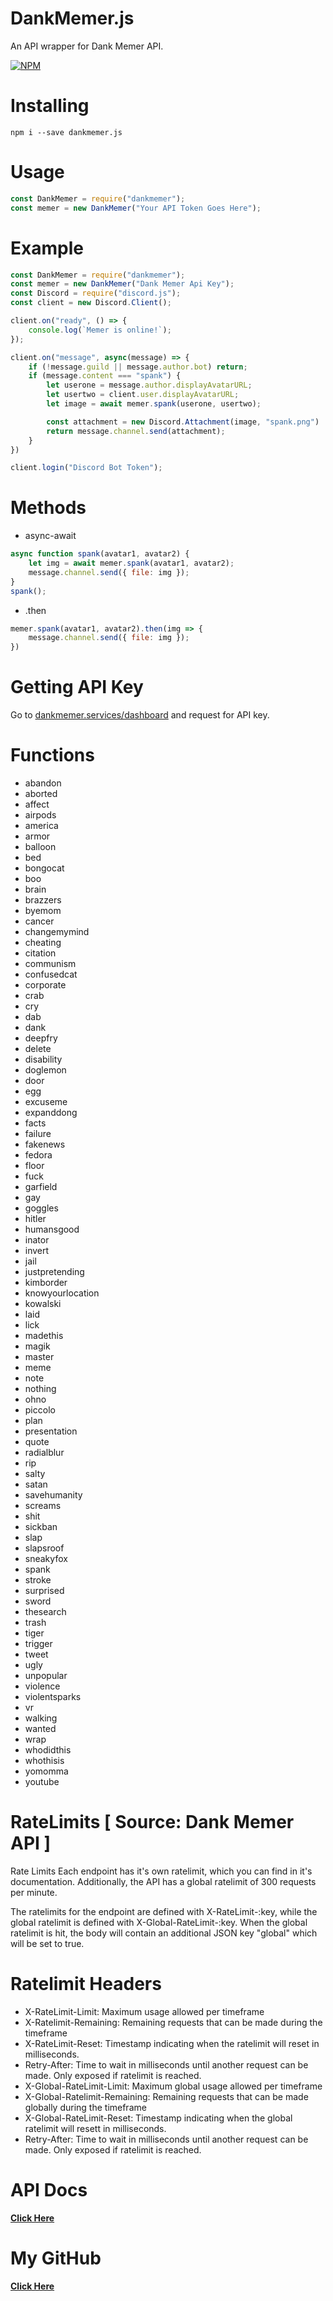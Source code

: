 # DankMemer.js
An API wrapper for Dank Memer API.

[![NPM](https://nodei.co/npm/dankmemer.png)](https://nodei.co/npm/dankmemer/)

# Installing
`npm i --save dankmemer.js`

# Usage
```js
const DankMemer = require("dankmemer");
const memer = new DankMemer("Your API Token Goes Here");
```

# Example
```js
const DankMemer = require("dankmemer");
const memer = new DankMemer("Dank Memer Api Key");
const Discord = require("discord.js");
const client = new Discord.Client();

client.on("ready", () => {
    console.log(`Memer is online!`);
});

client.on("message", async(message) => {
    if (!message.guild || message.author.bot) return;
    if (message.content === "spank") {
        let userone = message.author.displayAvatarURL;
        let usertwo = client.user.displayAvatarURL;
        let image = await memer.spank(userone, usertwo);

        const attachment = new Discord.Attachment(image, "spank.png")
        return message.channel.send(attachment);
    }
})

client.login("Discord Bot Token");
```

# Methods
- async-await
```js
async function spank(avatar1, avatar2) {
    let img = await memer.spank(avatar1, avatar2);
    message.channel.send({ file: img });
}
spank();
```

- .then
```js
memer.spank(avatar1, avatar2).then(img => {
    message.channel.send({ file: img });
})
```
# Getting API Key
Go to [dankmemer.services/dashboard](https://dankmemer.services/dashboard) and request for API key.

# Functions
- abandon
- aborted
- affect
- airpods
- america
- armor
- balloon
- bed
- bongocat
- boo
- brain
- brazzers
- byemom
- cancer
- changemymind
- cheating
- citation
- communism
- confusedcat
- corporate
- crab
- cry
- dab
- dank
- deepfry
- delete
- disability
- doglemon
- door
- egg
- excuseme
- expanddong
- facts
- failure
- fakenews
- fedora
- floor
- fuck
- garfield
- gay
- goggles
- hitler
- humansgood
- inator
- invert
- jail
- justpretending
- kimborder
- knowyourlocation
- kowalski
- laid
- lick
- madethis
- magik
- master
- meme
- note
- nothing
- ohno
- piccolo
- plan
- presentation
- quote
- radialblur
- rip
- salty
- satan
- savehumanity
- screams
- shit
- sickban
- slap
- slapsroof
- sneakyfox
- spank
- stroke
- surprised
- sword
- thesearch
- trash
- tiger
- trigger
- tweet
- ugly
- unpopular
- violence
- violentsparks
- vr
- walking
- wanted
- wrap
- whodidthis
- whothisis
- yomomma
- youtube

# RateLimits [ Source: Dank Memer API ]
Rate Limits
Each endpoint has it's own ratelimit, which you can find in it's documentation. Additionally, the API has a global ratelimit of 300 requests per minute.

The ratelimits for the endpoint are defined with X-RateLimit-:key, while the global ratelimit is defined with X-Global-RateLimit-:key.
When the global ratelimit is hit, the body will contain an additional JSON key "global" which will be set to true.

# Ratelimit Headers
- X-RateLimit-Limit: Maximum usage allowed per timeframe
- X-Ratelimit-Remaining: Remaining requests that can be made during the timeframe
- X-RateLimit-Reset: Timestamp indicating when the ratelimit will reset in milliseconds.
- Retry-After: Time to wait in milliseconds until another request can be made. Only exposed if ratelimit is reached.
- X-Global-RateLimit-Limit: Maximum global usage allowed per timeframe
- X-Global-Ratelimit-Remaining: Remaining requests that can be made globally during the timeframe
- X-Global-RateLimit-Reset: Timestamp indicating when the global ratelimit will resett in milliseconds.
- Retry-After: Time to wait in milliseconds until another request can be made. Only exposed if ratelimit is reached.

# API Docs
**[Click Here](https://dankmemer.services/documentation)**

# My GitHub
**[Click Here](https://github.com/Snowflake107)**
